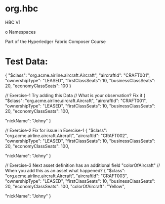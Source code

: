 # org.hbc

HBC V1

o Namespaces

Part of the Hyperledger Fabric Composer Course

# Test Data:

{
"\$class": "org.acme.airline.aircraft.Aircraft",
"aircraftId": "CRAFT001",
"ownershipType": "LEASED",
"firstClassSeats": 10,
"businessClassSeats": 20,
"economyClassSeats": 100
}

// Exercise-1 Try adding this Data
// What is your observation? Fix it
{
"\$class": "org.acme.airline.aircraft.Aircraft",
"aircraftId": "CRAFT001",
"ownershipType": "LEASED",
"firstClassSeats": 10,
"businessClassSeats": 20,
"economyClassSeats": 100,

"nickName": "Johny"
}

// Exercise-2 Fix for issue in Exercise-1
{
"\$class": "org.acme.airline.aircraft.Aircraft",
"aircraftId": "CRAFT002",
"ownershipType": "LEASED",
"firstClassSeats": 10,
"businessClassSeats": 20,
"economyClassSeats": 100,

"nickName": "Johny"
}

// Exercise-3 Next asset definition has an additional field "colorOfAircraft"
// When you add this as an asset what happened?
{
"\$class": "org.acme.airline.aircraft.Aircraft",
"aircraftId": "CRAFT003",
"ownershipType": "LEASED",
"firstClassSeats": 10,
"businessClassSeats": 20,
"economyClassSeats": 100,
"colorOfAircraft": "Yellow",

"nickName": "Johny"
}
